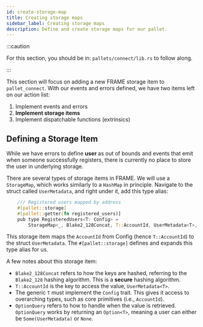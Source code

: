 ```yaml
---
id: create-storage-map
title: Creating storage maps
sidebar_label: Creating storage maps
description: Define and create storage maps for our pallet.
---
```


:::caution

For this section, you should be in: `pallets/connect/lib.rs` to follow along.

:::

This section will focus on adding a new FRAME storage item to `pallet_connect`.  With our events and errors defined, we have two items left on our action list:

1.  Implement events and errors
2. **Implement storage items**
3.  Implement dispatchable functions (extrinsics)

## Defining a Storage Item

While we have errors to define **user** as out of bounds and events that emit when someone successfully registers, there is currently no place to store the user in underlying storage.

There are several types of storage items in FRAME.  We will use a `StorageMap`, which works similarly to a `HashMap` in principle.  Navigate to the struct called `UserMetadata`, and right under it, add this type alias:

```rust
    /// Registered users mapped by address
    #[pallet::storage]
    #[pallet::getter(fn registered_users)]
    pub type RegisteredUsers<T: Config> =
        StorageMap<_, Blake2_128Concat, T::AccountId, UserMetadata<T>, OptionQuery>;
```

This storage item maps the `AccountId` from Config (hence `T::AccountId`) to the struct `UserMetadata`.  The `#[pallet::storage]` defines and expands this type alias for us.

A few notes about this storage item:

- `Blake2_128Concat` refers to how the keys are hashed, referring to the `Blake2_128` hashing algorithm.  This is a **secure** hashing algorithm.
- `T::AccountId` is the key to access the value, `UserMetadata<T>`.
- The generic `T` must implement the `Config` trait.  This gives it access to overarching types, such as core primitives (i.e., `AccountId`).
- `OptionQuery` refers to how to handle when the value is retrieved.  `OptionQuery` works by returning an `Option<T>`, meaning a user can either be `Some(UserMetadata)` or `None`.
